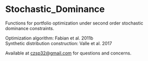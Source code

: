# Stochastic_Dominance
Functions for portfolio optimization under second order stochastic dominance constraints.

Optimization algorithm: Fabian et al. 2011b <br>
Synthetic distribution construction: Valle et al. 2017 <br>

Available at czsp32@gmail.com for questions and concerns.
